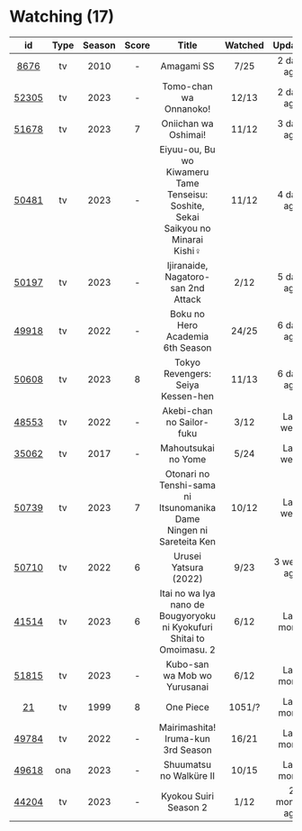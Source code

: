 # Watching (17)

|                      id                      | Type | Season | Score |                                       Title                                      | Watched |    Updated   | Start Date |
| :------------------------------------------: | :--: | :----: | :---: | :------------------------------------------------------------------------------: | :-----: | :----------: | :--------: |
|  [8676](https://myanimelist.net/anime/8676)  |  tv  |  2010  |   -   |                                    Amagami SS                                    |   7/25  |  2 days ago  | 03/23/2023 |
| [52305](https://myanimelist.net/anime/52305) |  tv  |  2023  |   -   |                              Tomo-chan wa Onnanoko!                              |  12/13  |  2 days ago  | 01/16/2023 |
| [51678](https://myanimelist.net/anime/51678) |  tv  |  2023  |   7   |                               Oniichan wa Oshimai!                               |  11/12  |  3 days ago  | 01/05/2023 |
| [50481](https://myanimelist.net/anime/50481) |  tv  |  2023  |   -   | Eiyuu-ou, Bu wo Kiwameru Tame Tenseisu: Soshite, Sekai Saikyou no Minarai Kishi♀ |  11/12  |  4 days ago  | 02/21/2023 |
| [50197](https://myanimelist.net/anime/50197) |  tv  |  2023  |   -   |                        Ijiranaide, Nagatoro-san 2nd Attack                       |   2/12  |  5 days ago  | 03/20/2023 |
| [49918](https://myanimelist.net/anime/49918) |  tv  |  2022  |   -   |                         Boku no Hero Academia 6th Season                         |  24/25  |  6 days ago  | 10/02/2022 |
| [50608](https://myanimelist.net/anime/50608) |  tv  |  2023  |   8   |                         Tokyo Revengers: Seiya Kessen-hen                        |  11/13  |  6 days ago  | 01/08/2023 |
| [48553](https://myanimelist.net/anime/48553) |  tv  |  2022  |   -   |                             Akebi-chan no Sailor-fuku                            |   3/12  |   Last week  | 03/13/2023 |
| [35062](https://myanimelist.net/anime/35062) |  tv  |  2017  |   -   |                                Mahoutsukai no Yome                               |   5/24  |   Last week  | 03/01/2023 |
| [50739](https://myanimelist.net/anime/50739) |  tv  |  2023  |   7   |        Otonari no Tenshi-sama ni Itsunomanika Dame Ningen ni Sareteita Ken       |  10/12  |   Last week  | 01/16/2023 |
| [50710](https://myanimelist.net/anime/50710) |  tv  |  2022  |   6   |                               Urusei Yatsura (2022)                              |   9/23  |  3 weeks ago | 10/14/2022 |
| [41514](https://myanimelist.net/anime/41514) |  tv  |  2023  |   6   |       Itai no wa Iya nano de Bougyoryoku ni Kyokufuri Shitai to Omoimasu. 2      |   6/12  |  Last month  | 01/12/2023 |
| [51815](https://myanimelist.net/anime/51815) |  tv  |  2023  |   -   |                           Kubo-san wa Mob wo Yurusanai                           |   6/12  |  Last month  | 01/11/2023 |
|    [21](https://myanimelist.net/anime/21)    |  tv  |  1999  |   8   |                                     One Piece                                    |  1051/? |  Last month  | 01/01/2013 |
| [49784](https://myanimelist.net/anime/49784) |  tv  |  2022  |   -   |                        Mairimashita! Iruma-kun 3rd Season                        |  16/21  |  Last month  | 10/09/2022 |
| [49618](https://myanimelist.net/anime/49618) |  ona |  2023  |   -   |                              Shuumatsu no Walküre II                             |  10/15  |  Last month  | 01/27/2023 |
| [44204](https://myanimelist.net/anime/44204) |  tv  |  2023  |   -   |                               Kyokou Suiri Season 2                              |   1/12  | 2 months ago | 01/09/2023 |